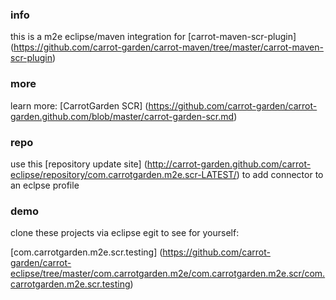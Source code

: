 <!--

    Copyright (C) 2010-2012 Andrei Pozolotin <Andrei.Pozolotin@gmail.com>

    All rights reserved. Licensed under the OSI BSD License.

    http://www.opensource.org/licenses/bsd-license.php

-->
### info

this is a m2e eclipse/maven integration for
[carrot-maven-scr-plugin]
(https://github.com/carrot-garden/carrot-maven/tree/master/carrot-maven-scr-plugin)

### more

learn more:
[CarrotGarden SCR]
(https://github.com/carrot-garden/carrot-garden.github.com/blob/master/carrot-garden-scr.md)

### repo

use this 
[repository update site]
(http://carrot-garden.github.com/carrot-eclipse/repository/com.carrotgarden.m2e.scr-LATEST/)
to add connector to an eclpse profile

### demo

clone these projects via eclipse egit to see for yourself:

[com.carrotgarden.m2e.scr.testing]
(https://github.com/carrot-garden/carrot-eclipse/tree/master/com.carrotgarden.m2e/com.carrotgarden.m2e.scr/com.carrotgarden.m2e.scr.testing)
